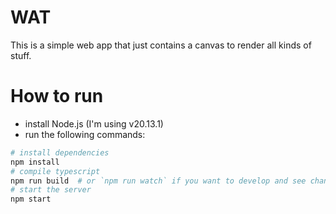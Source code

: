 
# WAT

This is a simple web app that just contains a canvas to render all kinds of stuff.


# How to run

- install Node.js (I'm using v20.13.1)
- run the following commands:

```bash
# install dependencies
npm install
# compile typescript
npm run build  # or `npm run watch` if you want to develop and see changes in real time
# start the server
npm start
```
